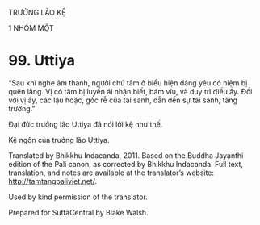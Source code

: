 TRƯỞNG LÃO KỆ

1 NHÓM MỘT

# 99\. Uttiya

“Sau khi nghe âm thanh, người chú tâm ở biểu hiện đáng yêu có niệm bị quên lãng. Vị có tâm bị luyến ái nhận biết, bám víu, và duy trì điều ấy. Đối với vị ấy, các lậu hoặc, gốc rễ của tái sanh, dẫn đến sự tái sanh, tăng trưởng.”

Đại đức trưởng lão Uttiya đã nói lời kệ như thế.

Kệ ngôn của trưởng lão Uttiya.

Translated by Bhikkhu Indacanda, 2011. Based on the Buddha Jayanthi edition of the Pali canon, as corrected by Bhikkhu Indacanda. Full text, translation, and notes are available at the translator’s website: http://tamtangpaliviet.net/.

Used by kind permission of the translator.

Prepared for SuttaCentral by Blake Walsh.